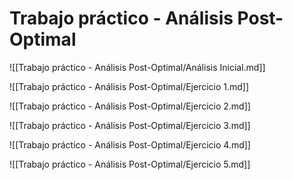 # Trabajo práctico - Análisis Post-Optimal

![[Trabajo práctico - Análisis Post-Optimal/Análisis Inicial.md]]

![[Trabajo práctico - Análisis Post-Optimal/Ejercicio 1.md]]

![[Trabajo práctico - Análisis Post-Optimal/Ejercicio 2.md]]

![[Trabajo práctico - Análisis Post-Optimal/Ejercicio 3.md]]

![[Trabajo práctico - Análisis Post-Optimal/Ejercicio 4.md]]

![[Trabajo práctico - Análisis Post-Optimal/Ejercicio 5.md]]